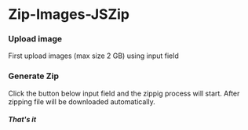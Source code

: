 # Zip-Images-JSZip

### Upload image
   First upload images (max size 2 GB) using input field
   
### Generate Zip
   Click the button below input field and the zippig process will start.
   After zipping file will be downloaded automatically.
##### That's it
